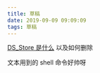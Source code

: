 ```yaml
---
title: 草稿
date: 2019-09-09 09:09:09
tags: 草稿
---
```


[DS_Store 是什么](https://www.jianshu.com/p/46f22a29b78d) 以及如何删除

文本用到的 shell 命令好帅呀
